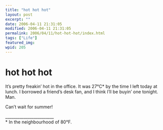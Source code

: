 ```yaml
---
title: "hot hot hot"
layout: post
excerpt: ""
date: 2006-04-11 21:31:05
modified: 2006-04-11 21:31:05
permalink: 2006/04/11/hot-hot-hot/index.html
tags: ["Life"]
featured_img: 
wpid: 205
---
```


# hot hot hot

It’s pretty freakin’ hot in the office. It was 27°C\* by the time I left today at lunch. I borrowed a friend’s desk fan, and I think I’ll be buyin’ one tonight. Man.

Can’t wait for summer!

\_\_\_\_\_\_\_\_\_\_\_\_\_\_\_\_\_\_\_\_\_\_\_\_  
\* In the neighbourhood of 80°F.